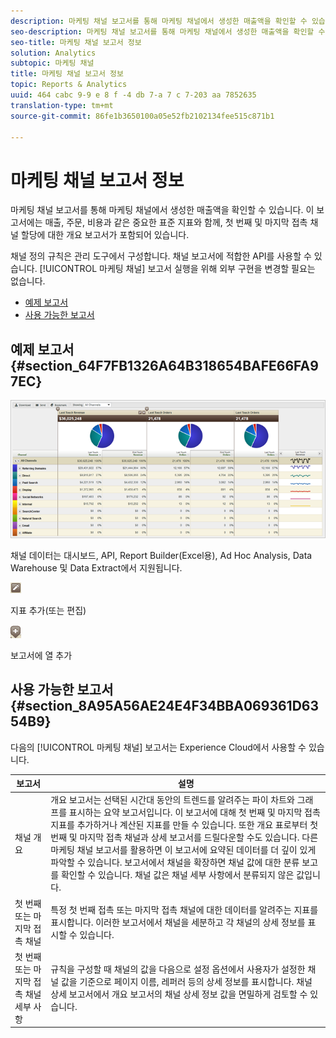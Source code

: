 ```yaml
---
description: 마케팅 채널 보고서를 통해 마케팅 채널에서 생성한 매출액을 확인할 수 있습니다. 이 보고서에는 매출, 주문, 비용과 같은 중요한 표준 지표와 함께, 첫 번째 및 마지막 접촉 채널 할당에 대한 개요 보고서가 포함되어 있습니다.
seo-description: 마케팅 채널 보고서를 통해 마케팅 채널에서 생성한 매출액을 확인할 수 있습니다. 이 보고서에는 매출, 주문, 비용과 같은 중요한 표준 지표와 함께, 첫 번째 및 마지막 접촉 채널 할당에 대한 개요 보고서가 포함되어 있습니다.
seo-title: 마케팅 채널 보고서 정보
solution: Analytics
subtopic: 마케팅 채널
title: 마케팅 채널 보고서 정보
topic: Reports & Analytics
uuid: 464 cabc 9-9 e 8 f -4 db 7-a 7 c 7-203 aa 7852635
translation-type: tm+mt
source-git-commit: 86fe1b3650100a05e52fb2102134fee515c871b1

---
```



# 마케팅 채널 보고서 정보

마케팅 채널 보고서를 통해 마케팅 채널에서 생성한 매출액을 확인할 수 있습니다. 이 보고서에는 매출, 주문, 비용과 같은 중요한 표준 지표와 함께, 첫 번째 및 마지막 접촉 채널 할당에 대한 개요 보고서가 포함되어 있습니다.

채널 정의 규칙은 관리 도구에서 구성합니다. 채널 보고서에 적합한 API를 사용할 수 있습니다. [!UICONTROL 마케팅 채널] 보고서 실행을 위해 외부 구현을 변경할 필요는 없습니다.

* [예제 보고서](../../components/c-marketing-channels/c-overview.md#section_64F7FB1326A64B318654BAFE66FA97EC)
* [사용 가능한 보고서](../../components/c-marketing-channels/c-overview.md#section_8A95A56AE24E4F34BBA069361D6354B9)

## 예제 보고서 {#section_64F7FB1326A64B318654BAFE66FA97EC}

![](assets/overview.png)

채널 데이터는 대시보드, API, Report Builder(Excel용), Ad Hoc Analysis, Data Warehouse 및 Data Extract에서 지원됩니다.

![](assets/metric_edit_icon.png)

지표 추가(또는 편집)

![](assets/add_column_icon.png)

 보고서에 열 추가

## 사용 가능한 보고서 {#section_8A95A56AE24E4F34BBA069361D6354B9}

다음의 [!UICONTROL 마케팅 채널] 보고서는 Experience Cloud에서 사용할 수 있습니다.

| 보고서 | 설명 |
|--- |--- |
| 채널 개요 |  개요 보고서는 선택된 시간대 동안의 트렌드를 알려주는 파이 차트와 그래프를 표시하는 요약 보고서입니다. 이 보고서에 대해 첫 번째 및 마지막 접촉 지표를 추가하거나 계산된 지표를 만들 수 있습니다. 또한 개요 표로부터 첫 번째 및 마지막 접촉 채널과 상세 보고서를 드릴다운할 수도 있습니다. 다른 마케팅 채널 보고서를 활용하면 이 보고서에 요약된 데이터를 더 깊이 있게 파악할 수 있습니다.  보고서에서 채널을 확장하면 채널 값에 대한 분류 보고를 확인할 수 있습니다. 채널 값은 채널 세부 사항에서 분류되지 않은 값입니다. |
| 첫 번째 또는 마지막 접촉 채널 | 특정 첫 번째 접촉 또는 마지막 접촉 채널에 대한 데이터를 알려주는 지표를 표시합니다. 이러한 보고서에서 채널을 세분하고 각 채널의 상세 정보를 표시할 수 있습니다. |
| 첫 번째 또는 마지막 접촉 채널 세부 사항 | 규칙을 구성할 때 채널의 값을 다음으로 설정 옵션에서 사용자가 설정한 채널 값을 기준으로 페이지 이름, 레퍼러 등의 상세 정보를 표시합니다. 채널 상세 보고서에서 개요 보고서의 채널 상세 정보 값을 면밀하게 검토할 수 있습니다. |